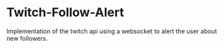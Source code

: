 # Twitch-Follow-Alert

Implementation of the twitch api using a websocket to alert the user about new followers.
